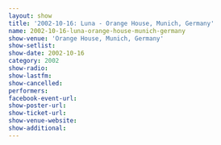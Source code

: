 ```yaml
---
layout: show
title: '2002-10-16: Luna - Orange House, Munich, Germany'
name: 2002-10-16-luna-orange-house-munich-germany
show-venue: 'Orange House, Munich, Germany'
show-setlist: 
show-date: 2002-10-16
category: 2002
show-radio: 
show-lastfm: 
show-cancelled: 
performers: 
facebook-event-url: 
show-poster-url: 
show-ticket-url: 
show-venue-website: 
show-additional: 
---
```


